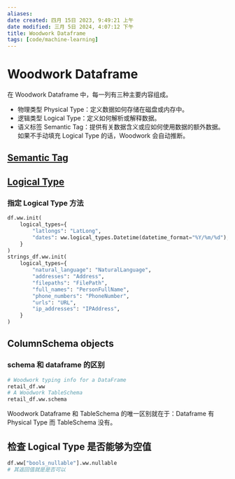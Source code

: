 ```yaml
---
aliases: 
date created: 四月 15日 2023, 9:49:21 上午
date modified: 三月 5日 2024, 4:07:12 下午
title: Woodwork Dataframe
tags: [code/machine-learning]
---
```


# Woodwork Dataframe
在 Woodwork Dataframe 中，每一列有三种主要内容组成。
- 物理类型 Physical Type：定义数据如何存储在磁盘或内存中。
- 逻辑类型 Logical Type：定义如何解析或解释数据。
- 语义标签 Semantic Tag：提供有关数据含义或应如何使用数据的额外数据。
如果不手动填充 Logical Type 的话，Woodwork 会自动推断。

## [Semantic Tag](https://woodwork.alteryx.com/en/stable/guides/logical_types_and_semantic_tags.html#Semantic-Tags)

## [Logical Type](https://woodwork.alteryx.com/en/stable/guides/logical_types_and_semantic_tags.html#Logical-Types)
### 指定 Logical Type 方法
```python
df.ww.init(
    logical_types={
        "latlongs": "LatLong",
        "dates": ww.logical_types.Datetime(datetime_format="%Y/%m/%d"),
    }
)
strings_df.ww.init(
    logical_types={
        "natural_language": "NaturalLanguage",
        "addresses": "Address",
        "filepaths": "FilePath",
        "full_names": "PersonFullName",
        "phone_numbers": "PhoneNumber",
        "urls": "URL",
        "ip_addresses": "IPAddress",
    }
)
```

## ColumnSchema objects
### schema 和 dataframe 的区别
```python
# Woodwork typing info for a DataFrame
retail_df.ww
# A Woodwork TableSchema
retail_df.ww.schema
```
Woodwork Dataframe 和 TableSchema 的唯一区别就在于：Dataframe 有 Physical Type 而 TableSchema 没有。

## 检查 Logical Type 是否能够为空值
```python
df.ww["bools_nullable"].ww.nullable
# 其返回值就是是否可以
```